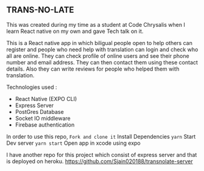 ## TRANS-NO-LATE

This was created during my time as a student at Code Chrysalis when I learn React native on my own and gave Tech talk on it.

This is a React native app in which biligual people open to help others can register and people who need help with translation can login and check who all are online. They can check profile of online users and see their phone number and email address. They can then contact them using these contact details. Also they can write reviews for people who helped them with translation.

Technologies used :
- React Native (EXPO CLI)
- Express Server
- PostGres Database
- Socket IO middleware
- Firebase authentication

In order to use this repo,
``Fork and clone it``
Install Dependencies
``yarn``
Start Dev server
``yarn start``
Open app in xcode using expo

I have another repo for this project which consist of express server and that is deployed on heroku.
https://github.com/Sjain020188/transnolate-server

